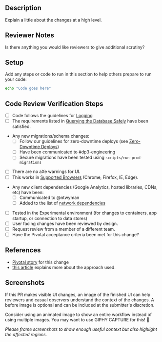 ## Description

Explain a little about the changes at a high level.

## Reviewer Notes

Is there anything you would like reviewers to give additional scrutiny?

## Setup

Add any steps or code to run in this section to help others prepare to run your code:

```sh
echo "Code goes here"
```

## Code Review Verification Steps

* [ ] Code follows the guidelines for [Logging](./docs/backend.md#logging)
* [ ] The requirements listed in
 [Querying the Database Safely](./docs/backend.md#querying-the-database-safely)
 have been satisfied.
* Any new migrations/schema changes:
  * [ ] Follow our guidelines for zero-downtime deploys (see [Zero-Downtime Deploys](./docs/database.md#zero-downtime-migrations))
  * [ ] Have been communicated to #dp3-engineering
  * [ ] Secure migrations have been tested using `scripts/run-prod-migrations`
* [ ] There are no aXe warnings for UI.
* [ ] This works in [Supported Browsers](./docs/adr/0016-Browser-Support.md) (Chrome, Firefox, IE, Edge).
* Any new client dependencies (Google Analytics, hosted libraries, CDNs, etc) have been:
  * [ ] Communicated to @ntwyman
  * [ ] Added to the list of [network dependencies](https://github.com/transcom/mymove#client-network-dependencies)
* [ ] Tested in the Experimental environment (for changes to containers, app startup, or connection to data stores)
* [ ] User facing changes have been reviewed by design.
* [ ] Request review from a member of a different team.
* [ ] Have the Pivotal acceptance criteria been met for this change?

## References

* [Pivotal story](tbd) for this change
* [this article](tbd) explains more about the approach used.

## Screenshots

If this PR makes visible UI changes, an image of the finished UI can help reviewers and casual
observers understand the context of the changes. A before image is optional and
can be included at the submitter's discretion.

Consider using an animated image to show an entire workflow instead of using multiple images. You may want to use GIPHY CAPTURE for this! 📸

_Please frame screenshots to show enough useful context but also highlight the affected regions._
